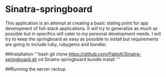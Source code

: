 Sinatra-springboard
===================

This application is an attempt at creating a basic stating point for app development of full-stack applications. It will try to generalize as much as possible but in specifics will cater to my personal development needs. I will try to keep the springboard as easy as possible to install but requirements are going to include ruby, rubygems and bundler.


##Installation
'''bash
git clone https://github.com/PabloK/Sinatra-springboard.git
cd Sinatra-springboard
bundle install
'''

##Running the server
rackup

